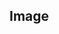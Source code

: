 ## Image

<script setup>
import BaseImage from '../src/BaseImage.vue'
</script>

<BaseImage class="w-48 rounded-sm h-48" url="/avatar.png" />

<BaseImage is-network url="/banner/zh-CN/1727942622339.webp" />
